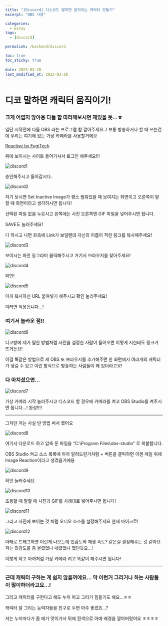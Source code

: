 ```yaml
---
title: "[Discord] 디스코드 말하면 움직이는 캐릭터 만들기"
excerpt: "OBS 사용"

categories:
  - Essay
tags:
  - [discord]

permalink: /backend/discord

toc: true
toc_sticky: true
 
date: 2023-03-28
last_modified_at: 2023-03-28
---
```


# 디코 말하면 캐릭터 움직이기!

### 크게 어렵지 않아용 다들 함 따라해보시면 재밌을 듯…ㅎ

일단 시작전에 다들 OBS 라는 프로그램 함 깔아주세요..! 보통 방송하거나 할 때 쓰는건데 우리는 여기에 있는 가상 카메라를 사용할거에요

[Reactive by FugiTech](https://reactive.fugi.tech/)

위에 보이시는 사이트 들어가셔서 로그인 해주세요!!!

![discord1](https://jsw6701.github.io/assets/images/posts_img/230328/discord/1.png)

승인해주시고 들어갑시다.

![discord2](https://jsw6701.github.io/assets/images/posts_img/230328/discord/2.png)

저기 보시면 Set Inactive Image가 평소 멈춰있을 때 보여지는 화면이고 오른쪽이 말할 때 화면이라고 생각하시면 됩니다!

선택된 파일 없음 누르시고 왼쪽에는 사진 오른쪽엔 GIF 파일을 넣어주시면 됩니다.

SAVE도 눌러주세요!

다 하시고 나면 좌측에 Link가 보일텐데 자신의 이름이 적힌 링크를 복사해주세요!

![discord3](https://jsw6701.github.io/assets/images/posts_img/230328/discord/3.png)

보이시는 파란 동그라미 클릭해주시고 거기서 브라우저를 찾아주세요!

![discord4](https://jsw6701.github.io/assets/images/posts_img/230328/discord/4.png)

확인!

![discord5](https://jsw6701.github.io/assets/images/posts_img/230328/discord/5.png)

아까 복사하신 URL 붙여넣기 해주시고 확인 눌러주세요!

이러면 적용됩니다…!

### 여기서 놀라운 점!!

![discord6](https://jsw6701.github.io/assets/images/posts_img/230328/discord/6.png)

디코방에 제가 말한 방법처럼 사진을 설정한 사람이 들어오면 이렇게 저한테도 링크가 뜨거든요!

이걸 똑같은 방법으로 제 OBS 또 브라우저를 추가해주면 한 화면에서 여러개의 캐릭터가 생길 수 있고 이런 방식으로 방송하는 사람들이 꽤 있더라고요!

### 다 마치셨으면…

![discord7](https://jsw6701.github.io/assets/images/posts_img/230328/discord/7.png)

가상 카메라 시작 눌러주시고 디스코드 할 경우에 카메라를 켜고 OBS Studio를 켜주시면 됩니다…! 완성!!!!

---

그치만 저는 사실 딴 방법 써서 했어요

![discord8](https://jsw6701.github.io/assets/images/posts_img/230328/discord/8.png)

여기서 다운로드 하고 압축 푼 파일을 “C:\Program Files\obs-studio” 로 복붙합니다.

OBS Studio 켜고 소스 목록에 아까 알려드린거처럼 + 버튼을 클릭하면 이젠 제일 위에 Image Reaction이라고 생겼을거에용

![discord9](https://jsw6701.github.io/assets/images/posts_img/230328/discord/9.png)

확인 눌러주세요

![discord10](https://jsw6701.github.io/assets/images/posts_img/230328/discord/10.png)

조용할 때 말할 때 사진과 GIF를 차례대로 넣어주시면 됩니다!

![discord11](https://jsw6701.github.io/assets/images/posts_img/230328/discord/11.png)

그리고 사진에 보이는 것 처럼 오디오 소스를 설정해주세요 현재 마이크로!

![discord12](https://jsw6701.github.io/assets/images/posts_img/230328/discord/12.png)

아래로 드래그하면 이런게 나오는데 민감도와 재생 속도? 같은걸 결정해주는 것 같아요 저는 민감도를 좀 올렸었나 내렸었나 했던듯요…!

이렇게 하고 아까처럼 가상 카메라 켜고 똑같이 해주시면 됩니다!

---

### 근데 캐릭터 구하는 게 쉽지 않을꺼에요… 막 이런거 그리거나 하는 사람들이 많이하더라고요…!

그리고 캐릭터를 구한다고 해도 누끼 따고 그러기 힘들기도 해요…ㅎㅎ

캐릭터 잘 그리는 능력자들을 친구로 두면 아주 좋겠죠…?

저는 누끼따다가 좀 애가 맛이가서 뒤에 흰색으로 아예 배경을 깔아버렸어요 ㅎㅎㅎㅎ